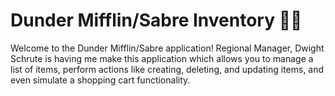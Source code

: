 # Dunder Mifflin/Sabre Inventory 🏢📝

Welcome to the Dunder Mifflin/Sabre application! Regional Manager, Dwight Schrute is having me make this application which allows you to manage a list of items, perform actions like creating, deleting, and updating items, and even simulate a shopping cart functionality.

